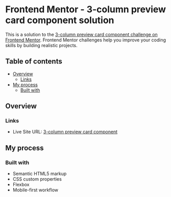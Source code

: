 # Frontend Mentor - 3-column preview card component solution

This is a solution to the [3-column preview card component challenge on Frontend Mentor](https://www.frontendmentor.io/challenges/3column-preview-card-component-pH92eAR2-). Frontend Mentor challenges help you improve your coding skills by building realistic projects. 

## Table of contents

- [Overview](#overview)
  - [Links](#links)
- [My process](#my-process)
  - [Built with](#built-with)
  

## Overview

### Links

- Live Site URL: [3-column preview card component](https://github.com/mriyaz/3-column-preview-card-component.git)


## My process

### Built with

- Semantic HTML5 markup
- CSS custom properties
- Flexbox
- Mobile-first workflow